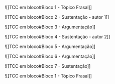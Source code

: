 ![[TCC em bloco#Bloco 1 - Tópico Frasal]]

![[TCC em bloco#Bloco 2 - Sustentação - autor 1]]

![[TCC em bloco#Bloco 3 - Argumentação]]

![[TCC em bloco#Bloco 4 - Sustentação - autor 2]]

![[TCC em bloco#Bloco 5 - Argumentação]]

![[TCC em bloco#Bloco 6 - Argumentação]]

![[TCC em bloco#Bloco 7 - Sustentação]]

![[TCC em bloco#Bloco 1 - Tópico Frasal]]






